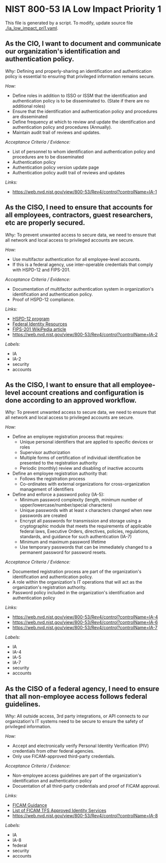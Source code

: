 # NIST 800-53 IA Low Impact Priority 1

This file is generated by a script. To modify, update source file [./ia_low_impact_pri1.yaml](./ia_low_impact_pri1.yaml).

## As the CIO, I want to document and communicate our organization's identification and authentication policy.

*Why:*
Defining and properly-sharing an identification and authentication policy is essential to ensuring that privileged information remains secure.


*How:* 
* Define roles in addition to ISSO or ISSM that the identification and authentication policy is to be disseminated to. (State if there are no additional roles)
* Ensure that the identification and authentication policy and procedures are disseminated
* Define frequency at which to review and update the identification and authentication policy and procedures (Annually).
* Maintain audit trail of reviews and updates.


*Acceptance Criteria / Evidence:*
* List of personnel to whom identification and authentication policy and procedures are to be disseminated
* Authentication policy
* Authentication policy version update page
* Authentication policy audit trail of reviews and updates


*Links:*
* https://web.nvd.nist.gov/view/800-53/Rev4/control?controlName=IA-1
## As the CISO, I need to ensure that accounts for all employees, contractors, guest researchers, etc are properly secured.

*Why:*
To prevent unwanted access to secure data, we need to ensure that all network and local access to privileged accounts are secure.


*How:* 
* Use multifactor authentication for all employee-level accounts.
* If this is a federal agency, use inter-operable credentials that comply with HSPD-12 and FIPS-201.



*Acceptance Criteria / Evidence:*
* Documentation of multifactor authentication system in organization's identification and authentication policy.
* Proof of HSPD-12 compliance.


*Links:*
* [HSPD-12 program](https://cio.gov/protect/identity-management-hspd-12/)
* [Federal Identity Resources](https://www.idmanagement.gov/IDM/s/)
* [FIPS-201 WikiPedia article](https://en.wikipedia.org/wiki/FIPS_201)
* https://web.nvd.nist.gov/view/800-53/Rev4/control?controlName=IA-2

*Labels:*
* IA
* IA-2
* security
* accounts
## As the CISO, I want to ensure that all employee-level account creations and configuration is done according to an approved workflow.

*Why:*
To prevent unwanted access to secure data, we need to ensure that all network and local access to privileged accounts are secure.

*How:* 
* Define an employee registration process that requires:
  * Unique personal identifiers that are applied to specific devices or roles
  * Supervisor authorization
  * Multiple forms of certification of individual identification be presented to the registration authority
  * Periodic (monthly) review and disabling of inactive accounts
* Define an employee registration authority that:
  * Follows the registration process
  * Co-ordinates with external organizations for cross-organization management of identifiers
* Define and enforce a password policy (IA-5):
  * Minimum password complexity (length, minimum number of upper/lowercase/number/special characters)
  * Unique passwords with at least x characters changed when new passwords are created
  * Encrypt all passwords for transmission and storage using a cryptographic module that meets the requirements of applicable federal laws, Executive Orders, directives, policies, regulations, standards, and guidance for such authentication (IA-7)
  * Minimum and maximum password lifetime
  * Use temporary passwords that can be immediately changed to a permanent password for password resets.

*Acceptance Criteria / Evidence:*
* Documented registration process are part of the organization's identification and authentication policy.
* A role within the organization's IT operations that will act as the organization's registration authority.
* Password policy included in the organization's identification and authentication policy

*Links:*
* https://web.nvd.nist.gov/view/800-53/Rev4/control?controlName=IA-4
* https://web.nvd.nist.gov/view/800-53/Rev4/control?controlName=IA-6
* https://web.nvd.nist.gov/view/800-53/Rev4/control?controlName=IA-7

*Labels:*
* IA
* IA-4
* IA-5
* IA-7
* security
* accounts
## As the CISO of a federal agency, I need to ensure that all non-employee access follows federal guidelines.

*Why:*
All outside access, 3rd party integrations, or API connects to our organization's IT systems need to be secure to ensure the safety of privileged information.

*How:* 
* Accept and electronically verify Personal Identity Verification (PIV) credentials from other federal agencies.
* Only use FICAM-approved third-party credentials.


*Acceptance Criteria / Evidence:*
* Non-employee access guidelines are part of the organization's identification and authentication policy
* Docuentation of all third-party credentials and proof of FICAM approval.

*Links:*
* [FICAM Guidance](http://info.idmanagement.gov/2012/04/federation-ficam-and-guidance.html)
* [List of FICAM TFS Approved Identity Services](https://www.idmanagement.gov/IDM/s/article_detail?link=approved-identity-services)
* https://web.nvd.nist.gov/view/800-53/Rev4/control?controlName=IA-8

*Labels:*
* IA
* IA-8
* federal
* security
* accounts
